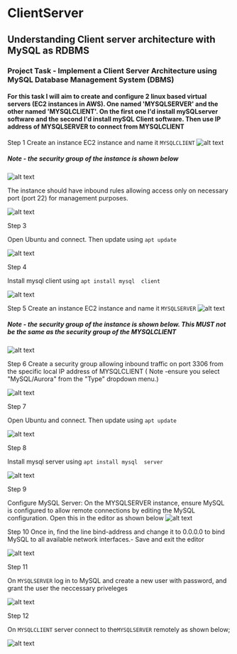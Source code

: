 # ClientServer

## Understanding Client server architecture with MySQL as RDBMS

### Project Task - Implement a Client Server Architecture using MySQL Database Management System (DBMS)

#### For this task I will aim to  create and configure 2 linux based  virtual servers (EC2 instances in AWS). One named 'MYSQLSERVER' and the other named 'MYSQLCLIENT'. On the first one I'd install mySQLserver software and the second I'd install mySQL Client software. Then use IP address of MYSQLSERVER to connect from MYSQLCLIENT

Step 1
Create an instance EC2 instance and name it `MYSQLCLIENT`
![alt text](img/01.5.INSTANCE-C.png)



##### Note - the security group of the instance is shown below


![alt text](img/02.Securitygroup-c.png)



The instance should have inbound rules allowing access only on necessary port (port 22) for management purposes.

![alt text](img/03.port22-c.png)

Step 3



Open Ubuntu and connect. Then update using `apt update`

![alt text](img/04.aptupdate.png)

Step 4 

Install mysql client using `apt install mysql  client`

![alt text](img/05.aptinst-c.png)


Step 5
Create an instance EC2 instance and name it `MYSQLSERVER`
![alt text](img/06.5.INSTANCE-S.png)



##### Note - the security group of the instance is shown below. This MUST not be the same as the security group of the MYSQLCLIENT

![alt text](img/07.secgroup-s.png)



Step 6
Create a security group allowing inbound traffic on port 3306 from the specific local IP address of MYSQLCLIENT ( Note -ensure you select "MySQL/Aurora" from the "Type" dropdown menu.)

![alt text](img/08.5.3306PORT.png)



Step 7

Open Ubuntu and connect. Then update using `apt update`

![alt text](img/09.aptupdate-s.png)



Step 8

Install mysql server using `apt install mysql  server`

![alt text](img/10.aptinstal-s.png)


Step 9 

Configure MySQL Server: On the MYSQLSERVER instance, ensure MySQL is configured to allow remote connections by editing the MySQL configuration.
Open this in the editor as shown below
![alt text](img/11.vicode.png)


Step 10 
Once in, find the line bind-address and change it to 0.0.0.0 to bind MySQL to all available network interfaces.- Save and exit the editor

![alt text](img/12.config.png)


Step 11

On `MYSQLSERVER` log in to MySQL and create a new user with password, and grant the user the neccessary priveleges

![alt text](img/14.PREPARESERVER.png)


Step 12

On `MYSQLCLIENT` server connect to the`MYSQLSERVER` remotely as shown below;

![alt text](img/15.CONNECT.png)



